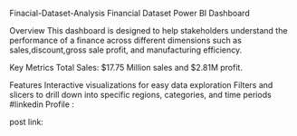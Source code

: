 Finacial-Dataset-Analysis
Financial Dataset Power BI Dashboard

Overview
This dashboard is designed to help stakeholders understand the performance of a finance across different dimensions such as sales,discount,gross sale profit, and manufacturing efficiency.

Key Metrics
Total Sales: $17.75 Million sales and $2.81M profit.

Features
Interactive visualizations for easy data exploration Filters and slicers to drill down into specific regions, categories, and time periods #linkedin Profile : 

post link:
